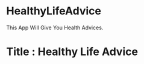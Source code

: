 # HealthyLifeAdvice
This App Will Give You Health Advices.

<h1>Title : Healthy Life Advice</h1>
<a href="https://healthadvice.vercel.app/> Deployed link</a>
Tech Stack : React JS | Chakra-UI | Redux | Axios.
Description : This is an open AI app , where users can explore health related advice & along with solutions in Text and speech form.
